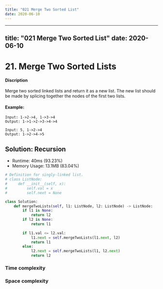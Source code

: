 ```yaml
---
title: "021 Merge Two Sorted List"
date: 2020-06-10
---
```


---
title: "021 Merge Two Sorted List"
date: 2020-06-10
---

# 21. Merge Two Sorted Lists

#### Discription

Merge two sorted linked lists and return it as a new list. The new list should be made by splicing together the nodes of the first two lists.

#### Example:

```
Input: 1->2->4, 1->3->4
Output: 1->1->2->3->4->4

Input: 5, 1->2->4
Output: 1->2->4->5
```

## Solution: Recursion

- Runtime: 40ms (93.23%)
- Memory Usage: 13.1MB (83.04%)

```python
# Definition for singly-linked list.
# class ListNode:
#     def __init__(self, x):
#         self.val = x
#         self.next = None

class Solution:
    def mergeTwoLists(self, l1: ListNode, l2: ListNode) -> ListNode:
        if l1 is None:
            return l2
        if l2 is None:
            return l1
        
        if l1.val <= l2.val:
            l1.next = self.mergeTwoLists(l1.next, l2)
            return l1
        else:
            l2.next = self.mergeTwoLists(l1, l2.next)
            return l2
```

### Time complexity

### Space complexity
